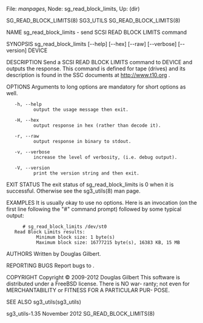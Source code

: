 File: *manpages*,  Node: sg_read_block_limits,  Up: (dir)

SG_READ_BLOCK_LIMITS(8)            SG3_UTILS           SG_READ_BLOCK_LIMITS(8)



NAME
       sg_read_block_limits - send SCSI READ BLOCK LIMITS command

SYNOPSIS
       sg_read_block_limits  [--help]  [--hex] [--raw] [--verbose] [--version]
       DEVICE

DESCRIPTION
       Send a SCSI READ  BLOCK  LIMITS  command  to  DEVICE  and  outputs  the
       response. This command is defined for tape (drives) and its description
       is found in the SSC documents at http://www.t10.org .

OPTIONS
       Arguments to long options are mandatory for short options as well.

       -h, --help
              output the usage message then exit.

       -H, --hex
              output response in hex (rather than decode it).

       -r, --raw
              output response in binary to stdout.

       -v, --verbose
              increase the level of verbosity, (i.e. debug output).

       -V, --version
              print the version string and then exit.

EXIT STATUS
       The exit status of sg_read_block_limits is 0  when  it  is  successful.
       Otherwise see the sg3_utils(8) man page.

EXAMPLES
       It  is  usually  okay  to use no options. Here is an invocation (on the
       first line following the "#" command prompt) followed by  some  typical
       output:

          # sg_read_block_limits /dev/st0
       Read Block Limits results:
               Minimum block size: 1 byte(s)
               Maximum block size: 16777215 byte(s), 16383 KB, 15 MB

AUTHORS
       Written by Douglas Gilbert.

REPORTING BUGS
       Report bugs to <dgilbert at interlog dot com>.

COPYRIGHT
       Copyright © 2009-2012 Douglas Gilbert
       This  software is distributed under a FreeBSD license. There is NO war-
       ranty; not even for MERCHANTABILITY or FITNESS FOR  A  PARTICULAR  PUR-
       POSE.

SEE ALSO
       sg3_utils(sg3_utils)



sg3_utils-1.35                   November 2012         SG_READ_BLOCK_LIMITS(8)
